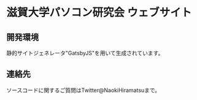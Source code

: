 # 滋賀大学パソコン研究会 ウェブサイト

## 開発環境

静的サイトジェネレータ"GatsbyJS"を用いて生成されています。

## 連絡先

ソースコードに関するご質問はTwitter@NaokiHiramatsuまで。